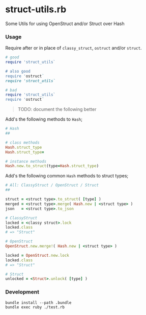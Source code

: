 struct-utils.rb
===============

Some Utils for using OpenStruct and/or Struct over Hash

### Usage

Require after or in place of `classy_struct`, `ostruct` and/or `struct`.

```ruby
# good
require 'struct_utils`

# also good
require 'ostruct`
require 'struct_utils`

# bad
require 'struct_utils`
require 'ostruct`
```

> TODO: document the following better

Add's the following methods to `Hash`;

```ruby
# Hash
##

# class methods
Hash.struct_type
Hash.struct_type=

# instance methods
Hash.new.to_struct(type=Hash.struct_type)
```

Add's the following common `Hash` methods to struct types;

```ruby
# All: ClassyStruct / OpenStruct / Struct
##

struct = <struct type>.to_struct( [type] )
merged = <struct type>.merge( Hash.new | <struct type> )
json   = <struct type>.to_json

# ClassyStruct
locked = <classy struct>.lock
locked.class
# => "Struct"

# OpenStruct
OpenStruct.new.merge!( Hash.new | <struct type> )

locked = OpenStruct.new.lock
locked.class
# => "Struct"

# Struct
unlocked = <Struct>.unlock( [type] )
```

### Development

```
bundle install --path .bundle
bundle exec ruby ./test.rb
```

